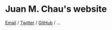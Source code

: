 # Juan M. Chau's website

[Email](mailto:juan.m.chau@gmail.com) / [Twitter](www.twitter.com/Juan_M_Chau) / [GitHub](www.github.com/JuanMChau) / ...